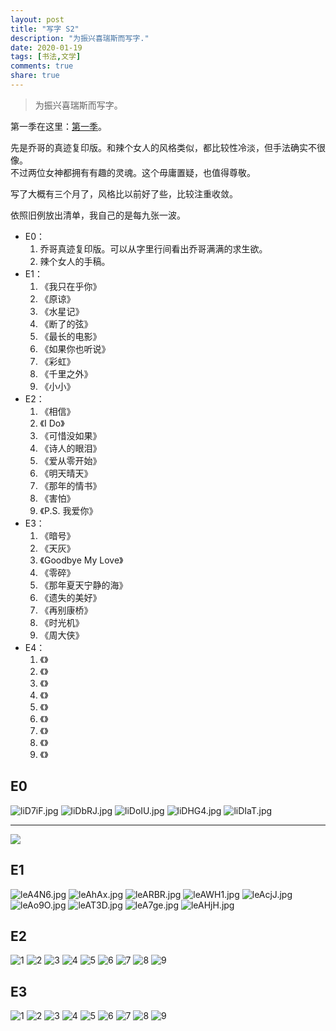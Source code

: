 ```yaml
---
layout: post
title: "写字 S2"
description: "为振兴喜瑞斯而写字."
date: 2020-01-19
tags: [书法,文学]
comments: true
share: true
---
```


> 为振兴喜瑞斯而写字。

第一季在这里：[第一季](https://liujunyi271828.github.io/handwriting-s1/)。

先是乔哥的真迹复印版。和辣个女人的风格类似，都比较性冷淡，但手法确实不很像。<br/>不过两位女神都拥有有趣的灵魂。这个毋庸置疑，也值得尊敬。

写了大概有三个月了，风格比以前好了些，比较注重收敛。

依照旧例放出清单，我自己的是每九张一波。

* E0：
  1. 乔哥真迹复印版。可以从字里行间看出乔哥满满的求生欲。
  2. 辣个女人的手稿。
* E1：
  1. 《我只在乎你》
  2. 《原谅》
  3. 《水星记》
  4. 《断了的弦》
  5. 《最长的电影》
  6. 《如果你也听说》
  7. 《彩虹》
  8. 《千里之外》
  9. 《小小》
* E2：
  1. 《相信》
  2. 《I Do》
  3. 《可惜没如果》
  4. 《诗人的眼泪》
  5. 《爱从零开始》
  6. 《明天晴天》
  7. 《那年的情书》
  8. 《害怕》
  9. 《P.S. 我爱你》
* E3：
  1. 《暗号》
  2. 《天灰》
  3. 《Goodbye My Love》
  4. 《零碎》
  5. 《那年夏天宁静的海》
  6. 《遗失的美好》
  7. 《再别康桥》
  8. 《时光机》
  9. 《周大侠》
* E4：
  1. 《》
  2. 《》
  3. 《》
  4. 《》
  5. 《》
  6. 《》
  7. 《》
  8. 《》
  9. 《》
  
## E0

![liD7iF.jpg](https://s2.ax1x.com/2019/12/25/liD7iF.jpg)
![liDbRJ.jpg](https://s2.ax1x.com/2019/12/25/liDbRJ.jpg)
![liDoIU.jpg](https://s2.ax1x.com/2019/12/25/liDoIU.jpg)
![liDHG4.jpg](https://s2.ax1x.com/2019/12/25/liDHG4.jpg)
![liDIaT.jpg](https://s2.ax1x.com/2019/12/25/liDIaT.jpg)

---

![](https://s2.ax1x.com/2020/01/06/lrouvR.jpg)

## E1

![leA4N6.jpg](https://s2.ax1x.com/2019/12/28/leA4N6.jpg)
![leAhAx.jpg](https://s2.ax1x.com/2019/12/28/leAhAx.jpg)
![leARBR.jpg](https://s2.ax1x.com/2019/12/28/leARBR.jpg)
![leAWH1.jpg](https://s2.ax1x.com/2019/12/28/leAWH1.jpg)
![leAcjJ.jpg](https://s2.ax1x.com/2019/12/28/leAcjJ.jpg)
![leAo9O.jpg](https://s2.ax1x.com/2019/12/28/leAo9O.jpg)
![leAT3D.jpg](https://s2.ax1x.com/2019/12/28/leAT3D.jpg)
![leA7ge.jpg](https://s2.ax1x.com/2019/12/28/leA7ge.jpg)
![leAHjH.jpg](https://s2.ax1x.com/2019/12/28/leAHjH.jpg)

## E2

![1](https://i.loli.net/2020/01/18/DwYLxXM3jnCkcGm.jpg)
![2](https://i.loli.net/2020/01/18/NTx8ConiwpWR2mt.jpg)
![3](https://i.loli.net/2020/01/18/iw5YkAM6tvzO7ju.jpg)
![4](https://i.loli.net/2020/01/18/1JeZPFSyTu5fori.jpg)
![5](https://i.loli.net/2020/01/18/pmkc1W54lG8UQ7N.jpg)
![6](https://i.loli.net/2020/01/18/srEbnBtwypxgTV3.jpg)
![7](https://i.loli.net/2020/01/18/LVCs94z5hgupXvH.jpg)
![8](https://i.loli.net/2020/01/18/JrMO64ma2jSzqfR.jpg)
![9](https://i.loli.net/2020/01/18/6ljGranBS8xFMip.jpg)

## E3

![1](https://i.loli.net/2020/01/18/DtE5c6HiwABpMg4.jpg)
![2](https://i.loli.net/2020/01/18/qY2MlC6dzWFAGQs.jpg)
![3](https://i.loli.net/2020/01/18/9Hx1mLEVtuhzWY4.jpg)
![4](https://i.loli.net/2020/01/18/KFNHlfz8DUZgXQB.jpg)
![5](https://i.loli.net/2020/01/18/jrUYkqEbuxlZ8if.jpg)
![6](https://i.loli.net/2020/01/18/BbaVX7xYCUMDKsj.jpg)
![7](https://i.loli.net/2020/01/18/Rvw8KHyj7NGuax5.jpg)
![8](https://i.loli.net/2020/01/18/lz8QiH2ojEyVWYZ.jpg)
![9](https://i.loli.net/2020/01/18/XwCyu9l3x1vjpmG.jpg)